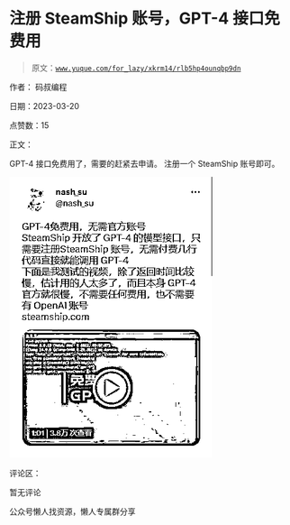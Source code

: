 # 注册 SteamShip 账号，GPT-4 接口免费用

> 原文：[`www.yuque.com/for_lazy/xkrm14/rlb5hp4ounqbp9dn`](https://www.yuque.com/for_lazy/xkrm14/rlb5hp4ounqbp9dn)



作者： 码叔编程



日期：2023-03-20



点赞数：15



正文：



GPT-4 接口免费用了，需要的赶紧去申请。 注册一个 SteamShip 账号即可。



![](img/aba58ba42ee3624b123cc57068a53ba9.png)  

评论区：



暂无评论



公众号懒人找资源，懒人专属群分享

